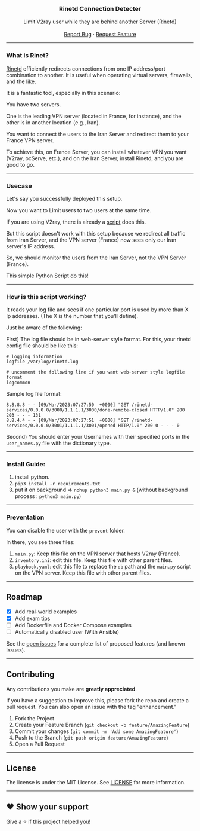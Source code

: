 <!-- PROJECT LOGO -->
<br />
<div align="center">

<h3 align="center">Rinetd Connection Detecter</h3>

  <p align="center">
    Limit V2ray user while they are behind another Server (Rinetd)
    <br />
    <br />
    <a href="https://github.com/alifiroozi80/rinet-connection-detecter/issues">Report Bug</a>
    ·
    <a href="https://github.com/alifiroozi80/rinet-connection-detecter/issues">Request Feature</a>
  </p>
</div>

---

### What is Rinet?
[Rinetd](https://github.com/samhocevar/rinetd) efficiently redirects connections from one IP address/port combination to another. It is useful when operating virtual servers, firewalls, and the like.

It is a fantastic tool, especially in this scenario:

You have two servers.

One is the leading VPN server (located in France, for instance), and the other is in another location (e.g., Iran).

You want to connect the users to the Iran Server and redirect them to your France VPN server.

To achieve this, on France Server, you can install whatever VPN you want (V2ray, ocServe, etc.), and on the Iran Server, install Rinetd, and you are good to go.

---

### Usecase
Let's say you successfully deployed this setup.

Now you want to Limit users to two users at the same time.

If you are using V2ray, there is already a [script](https://github.com/net-pioneer/v2ray-connection-limiter/blob/main/main.py) does this.

But this script doesn't work with this setup because we redirect all traffic from Iran Server, and the VPN server (France) now sees only our Iran server's IP address.

So, we should monitor the users from the Iran Server, not the VPN Server (France).

This simple Python Script do this!

---

### How is this script working?

It reads your log file and sees if one particular port is used by more than X Ip addresses. (The X is the number that you'll define).

Just be aware of the following:

First) The log file should be in web-server style format.
For this, your rinetd config file should be like this:

```shell
# logging information
logfile /var/log/rinetd.log

# uncomment the following line if you want web-server style logfile format
logcommon
```

Sample log file format:

```shell
8.8.8.8 - - [09/Mar/2023:07:27:50  +0000] "GET /rinetd-services/0.0.0.0/3000/1.1.1.1/3000/done-remote-closed HTTP/1.0" 200 203 - - - 131
8.8.4.4 - - [09/Mar/2023:07:27:51  +0000] "GET /rinetd-services/0.0.0.0/3001/1.1.1.1/3001/opened HTTP/1.0" 200 0 - - - 0
```

Second) You should enter your Usernames with their specified ports in the `user_names.py` file with the dictionary type.

---

### Install Guide:
1) install python.
2) `pip3 install -r requirements.txt`
3) put it on background => `nohup python3 main.py &` (without background process : `python3 main.py`)

---

### Preventation

You can disable the user with the `prevent` folder.

In there, you see three files: 
1) `main.py`: Keep this file on the VPN server that hosts V2ray (France).
2) `inventory.ini`: edit this file. Keep this file with other parent files.
3) `playbook.yaml`: edit this file to replace the `db` path and the `main.py` script on the  VPN server. Keep this file with other parent files.

---

<!-- ROADMAP -->

## Roadmap

- [x] Add real-world examples
- [x] Add exam tips
- [ ] Add Dockerfile and Docker Compose examples
- [ ] Automatically disabled user (With Ansible)

See the [open issues](https://github.com/alifiroozi80/rinet-connection-detecter/issues) for a complete list of proposed features (and known
issues).

---

<!-- CONTRIBUTING -->

## Contributing

Any contributions you make are **greatly appreciated**.

If you have a suggestion to improve this, please fork the repo and create a pull request. You can also open an issue
with the tag "enhancement."

1) Fork the Project
2) Create your Feature Branch (`git checkout -b feature/AmazingFeature`)
3) Commit your changes (`git commit -m 'Add some AmazingFeature'`)
4) Push to the Branch (`git push origin feature/AmazingFeature`)
5) Open a Pull Request

---

<!-- LICENSE -->

## License

The license is under the MIT License. See [LICENSE](https://github.com/alifiroozi80/rinet-connection-detecter/blob/main/LICENSE) for more
information.

---

## ❤ Show your support

Give a ⭐️ if this project helped you!